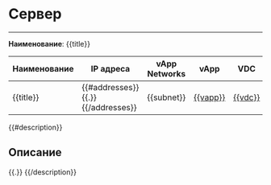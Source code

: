 # Сервер
***  
**Наименование**: {{title}}

| Наименование | IP адреса                         | vApp Networks | vApp                      | VDC                     | DC/IaaS      |
|--------------|-----------------------------------|---------------|---------------------------|-------------------------|--------------|
| {{title}}     | {{#addresses}}{{.}}{{/addresses}} | {{subnet}}    | [{{vapp}}]({{vapp_link}}) | [{{vdc}}]({{vdc_link}}) | {{&dc_title}} |

{{#description}}
## Описание
{{.}}
{{/description}}

